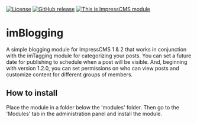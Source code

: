 [![License](https://img.shields.io/github/license/ImpressCMS/impresscms-module-imblogging.svg?maxAge=2592000)](License.txt) 
	[![GitHub release](https://img.shields.io/github/release/ImpressCMS/impresscms-module-imblogging.svg?maxAge=2592000)](https://github.com/ImpressCMS/impresscms-module-imblogging/releases) 
		[![This is ImpressCMS module](https://img.shields.io/badge/ImpressCMS-module-F3AC03.svg?maxAge=2592000)](https://impresscms.org)

# imBlogging
A simple blogging module for ImpressCMS 1 & 2 that works in conjunction with the imTagging module for categorizing your posts. You can set a future date for publishing to schedule when a post will be visible. And, beginning with version 1.2.0, you can set permissions on who can view posts and customize content for different groups of members.

## How to install
Place the module in a folder below the 'modules' folder. Then go to the 'Modules' tab in the administration panel and install the module.
